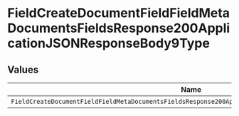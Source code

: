 # FieldCreateDocumentFieldFieldMetaDocumentsFieldsResponse200ApplicationJSONResponseBody9Type


## Values

| Name                                                                                                  | Value                                                                                                 |
| ----------------------------------------------------------------------------------------------------- | ----------------------------------------------------------------------------------------------------- |
| `FieldCreateDocumentFieldFieldMetaDocumentsFieldsResponse200ApplicationJSONResponseBody9TypeDropdown` | dropdown                                                                                              |